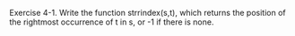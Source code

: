 Exercise 4-1. Write the function strrindex(s,t), which returns the position of the rightmost occurrence of t in s, or -1 if there is none.